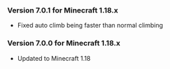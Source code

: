 ### Version 7.0.1 for Minecraft 1.18.x

- Fixed auto climb being faster than normal climbing

### Version 7.0.0 for Minecraft 1.18.x

- Updated to Minecraft 1.18